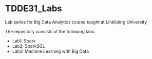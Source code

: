 # TDDE31_Labs
Lab series for Big Data Analytics course taught at Linköping University

The repository consists of the following labs:

- Lab1: Spark
- Lab2: SparkSQL
- Lab3: Machine Learning with Big Data

